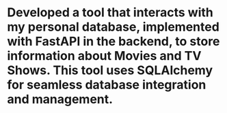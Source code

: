 # Developed a tool that interacts with my personal database, implemented with FastAPI in the backend, to store information about Movies and TV Shows. This tool uses SQLAlchemy for seamless database integration and management.
